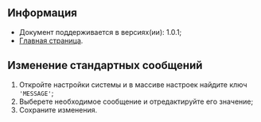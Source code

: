 Информация
------------

* Документ поддерживается в версиях(ии): 1.0.1;
* [Главная страница][0].

Изменение стандартных сообщений
------------

1. Откройте настройки системы и в массиве настроек найдите ключ `'MESSAGE'`; 
1. Выберете необходимое сообщение и отредактируйте его значение;
1. Сохраните изменения. 

[0]: index.md